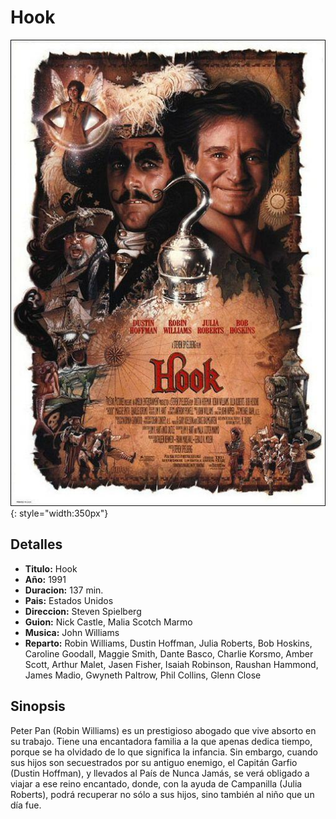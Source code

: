 # Hook

![Hook](./img/hook.jpg){: style="width:350px"}

## Detalles

* **Titulo:** Hook
* **Año:** 1991
* **Duracion:** 137 min.
* **Pais:** Estados Unidos
* **Direccion:** Steven Spielberg
* **Guion:** Nick Castle, Malia Scotch Marmo
* **Musica:** John Williams
* **Reparto:** Robin Williams, Dustin Hoffman, Julia Roberts, Bob Hoskins, Caroline Goodall, Maggie Smith, Dante Basco, Charlie Korsmo, Amber Scott, Arthur Malet, Jasen Fisher, Isaiah Robinson, Raushan Hammond, James Madio, Gwyneth Paltrow, Phil Collins, Glenn Close

## Sinopsis

Peter Pan (Robin Williams) es un prestigioso abogado que vive absorto en su trabajo. Tiene una encantadora familia a la que apenas dedica tiempo, porque se ha olvidado de lo que significa la infancia. Sin embargo, cuando sus hijos son secuestrados por su antiguo enemigo, el Capitán Garfio (Dustin Hoffman), y llevados al País de Nunca Jamás, se verá obligado a viajar a ese reino encantado, donde, con la ayuda de Campanilla (Julia Roberts), podrá recuperar no sólo a sus hijos, sino también al niño que un día fue.
